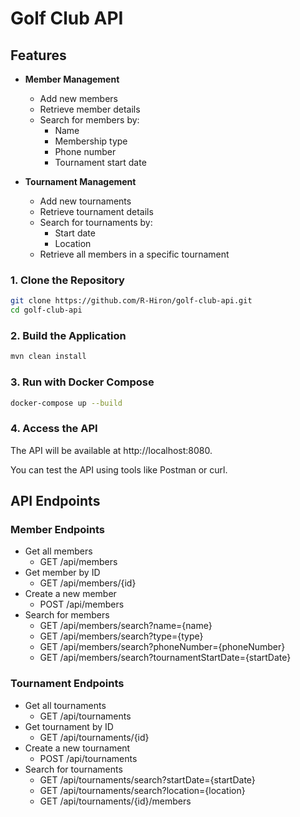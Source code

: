 # Golf Club API

## Features

- **Member Management**
    - Add new members
    - Retrieve member details
    - Search for members by:
        - Name
        - Membership type
        - Phone number
        - Tournament start date

- **Tournament Management**
    - Add new tournaments
    - Retrieve tournament details
    - Search for tournaments by:
        - Start date
        - Location
    - Retrieve all members in a specific tournament

### 1. Clone the Repository
   ```bash
   git clone https://github.com/R-Hiron/golf-club-api.git
   cd golf-club-api
   ```
### 2. Build the Application
   ```bash
   mvn clean install
   ```
### 3. Run with Docker Compose
```bash
docker-compose up --build
```
### 4. Access the API
   The API will be available at http://localhost:8080.

You can test the API using tools like Postman or curl.

## API Endpoints
### Member Endpoints
- Get all members
    - GET /api/members
- Get member by ID    
  - GET /api/members/{id}
- Create a new member
  - POST /api/members
- Search for members
  - GET /api/members/search?name={name}
  - GET /api/members/search?type={type}
  - GET /api/members/search?phoneNumber={phoneNumber}
  - GET /api/members/search?tournamentStartDate={startDate}
### Tournament Endpoints
- Get all tournaments 
  - GET /api/tournaments
- Get tournament by ID
  - GET /api/tournaments/{id}
- Create a new tournament 
  - POST /api/tournaments
- Search for tournaments
  - GET /api/tournaments/search?startDate={startDate}
  - GET /api/tournaments/search?location={location}
  - GET /api/tournaments/{id}/members
  

